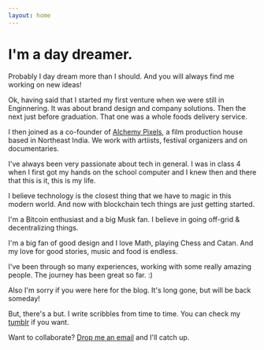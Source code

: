 ```yaml
---
layout: home
---
```

# I'm a day dreamer.

Probably I day dream more than I should. And you will always find me working on new ideas!

Ok, having said that I started my first venture when we were still in Enginnering. It was about brand design and company solutions. Then the next just before graduation. That one was a whole foods delivery service.

I then joined as a co-founder of [Alchemy Pixels](http://alchemypixels.com), a film production house based in Northeast India. We work with artiists, festival organizers and on documentaries.

I've always been very passionate about tech in general. I was in class 4 when I first got my hands on the school computer and I knew then and there that this is it, this is my life.

I believe technology is the closest thing that we have to magic in this modern world. And now with blockchain tech things are just getting started.

I'm a Bitcoin enthusiast and a big Musk fan. I believe in going off-grid & decentralizing things.

I'm a big fan of good design and I love Math, playing Chess and Catan. And my love for good stories, music and food is endless. 

I've been through so many experiences, working with some really amazing people. The journey has been great so far. :)

Also I'm sorry if you were here for the blog. It's long gone, but will be back someday!

But, there's a but. I write scribbles from time to time. You can check my [tumblr](http://scribblesbyavi.tumblr.com) if you want.

Want to collaborate? [Drop me an email](mailto:avi@alchemypixels.com) and I'll catch up.
